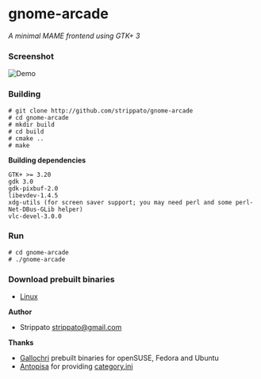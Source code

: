 # gnome-arcade
*A minimal MAME frontend using GTK+ 3*

### Screenshot
![Demo](https://raw.githubusercontent.com/strippato/gnome-arcade/master/wiki/gnome-arcade.gif)

### Building
```
# git clone http://github.com/strippato/gnome-arcade
# cd gnome-arcade
# mkdir build
# cd build
# cmake ..
# make
```

**Building dependencies**
```
GTK+ >= 3.20
gdk 3.0
gdk-pixbuf-2.0
libevdev-1.4.5
xdg-utils (for screen saver support; you may need perl and some perl-Net-DBus-GLib helper)
vlc-devel-3.0.0
```

### Run
```
# cd gnome-arcade
# ./gnome-arcade
```

### Download prebuilt binaries
- [Linux](http://software.opensuse.org/download.html?project=home%3Agallochri%3AStrippato&package=gnome-arcade)

**Author**
 * Strippato <strippato@gmail.com>

**Thanks**
* [Gallochri](https://github.com/gallochri) prebuilt binaries for openSUSE, Fedora and Ubuntu
* [Antopisa](http://www.progettosnaps.net) for providing [category.ini](http://www.progettosnaps.net/renameset/packs/pS_category_189.zip)



